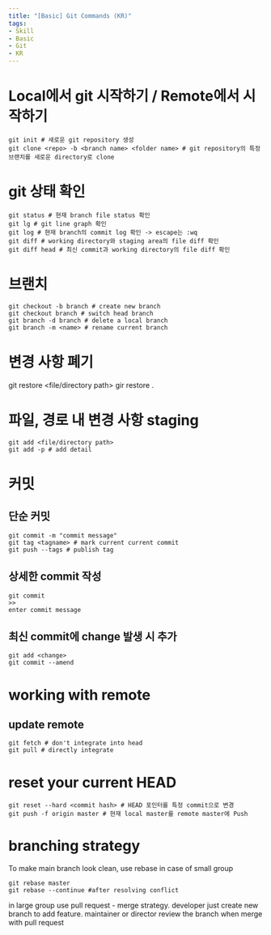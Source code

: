 ```yaml
---
title: "[Basic] Git Commands (KR)"
tags:
- Skill
- Basic
- Git
- KR
---
```

# Local에서 git 시작하기 / Remote에서 시작하기
```
git init # 새로운 git repository 생성
git clone <repo> -b <branch name> <folder name> # git repository의 특정 브랜치를 새로운 directory로 clone
```

# git 상태 확인
```
git status # 현재 branch file status 확인
git lg # git line graph 확인
git log # 현재 branch의 commit log 확인 -> escape는 :wq
git diff # working directory와 staging area의 file diff 확인
git diff head # 최신 commit과 working directory의 file diff 확인
```

# 브랜치
```
git checkout -b branch # create new branch
git checkout branch # switch head branch
git branch -d branch # delete a local branch
git branch -m <name> # rename current branch
```
# 변경 사항 폐기
git restore <file/directory path>
gir restore .

# 파일, 경로 내 변경 사항 staging
```
git add <file/directory path>
git add -p # add detail
```
# 커밋
## 단순 커밋
```
git commit -m "commit message"
git tag <tagname> # mark current current commit
git push --tags # publish tag
```

## 상세한 commit 작성
```
git commit
>>
enter commit message
```

## 최신 commit에 change 발생 시 추가
```
git add <change>
git commit --amend
```
# working with remote
## update remote
```
git fetch # don't integrate into head
git pull # directly integrate
```

# reset your current HEAD
```
git reset --hard <commit hash> # HEAD 포인터를 특정 commit으로 변경
git push -f origin master # 현재 local master를 remote master에 Push

```
# branching strategy
To make main branch look clean, use rebase in case of small group
```
git rebase master
git rebase --continue #after resolving conflict
```

in large group
use pull request - merge strategy.
developer just create new branch to add feature.
maintainer or director review the branch when merge with pull request
